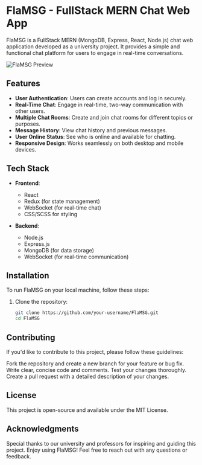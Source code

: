 # FlaMSG - FullStack MERN Chat Web App

FlaMSG is a FullStack MERN (MongoDB, Express, React, Node.js) chat web application developed as a university project. It provides a simple and functional chat platform for users to engage in real-time conversations.

![FlaMSG Preview](link_to_project_image.png)

## Features

- **User Authentication**: Users can create accounts and log in securely.
- **Real-Time Chat**: Engage in real-time, two-way communication with other users.
- **Multiple Chat Rooms**: Create and join chat rooms for different topics or purposes.
- **Message History**: View chat history and previous messages.
- **User Online Status**: See who is online and available for chatting.
- **Responsive Design**: Works seamlessly on both desktop and mobile devices.

## Tech Stack

- **Frontend**:
  - React
  - Redux (for state management)
  - WebSocket (for real-time chat)
  - CSS/SCSS for styling

- **Backend**:
  - Node.js
  - Express.js
  - MongoDB (for data storage)
  - WebSocket (for real-time communication)
  
## Installation

To run FlaMSG on your local machine, follow these steps:

1. Clone the repository:

   ```bash
   git clone https://github.com/your-username/FlaMSG.git
   cd FlaMSG

## Contributing
If you'd like to contribute to this project, please follow these guidelines:

Fork the repository and create a new branch for your feature or bug fix.
Write clear, concise code and comments.
Test your changes thoroughly.
Create a pull request with a detailed description of your changes.

## License
This project is open-source and available under the MIT License.

## Acknowledgments
Special thanks to our university and professors for inspiring and guiding this project.
Enjoy using FlaMSG! Feel free to reach out with any questions or feedback.
